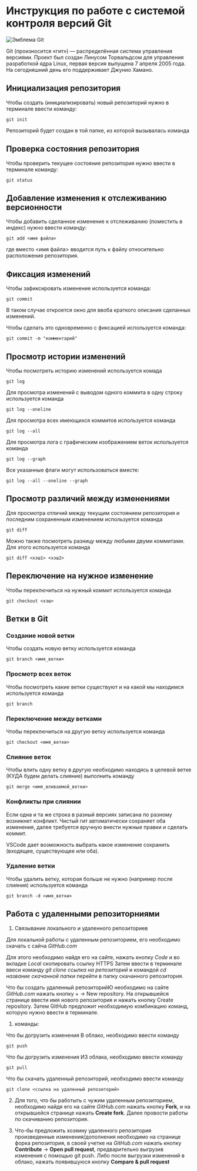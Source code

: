 # **Инструкция по работе с системой контроля версий Git**

![Эмблема Git](git.jpg)

Git (произносится «гит») — распределённая система управления версиями. Проект был создан Линусом Торвальдсом для управления разработкой ядра Linux, первая версия выпущена 7 апреля 2005 года. На сегодняшний день его поддерживает Джунио Хамано.

## Инициализация репозитория

Чтобы создать (инициализировать) новый репозиторий нужно в терминале ввести команду:

    git init

Репозиторий будет создан в той папке, из которой вызывалась команда

## Проверка состояния репозитория

Чтобы проверить текущее состояние репозитория нужно ввести в терминале команду:

    git status

## Добавление изменения к отслеживанию версионности

Чтобы добавить сделанное изменение к отслеживанию (поместить в индекс) нужно ввести команду:

    git add <имя файла>

где вместо <имя файла> вводится путь к файлу относительно расположения репозитория.

## Фиксация изменений

Чтобы зафиксировать изменение используется команда:

    git commit

В таком случае откроется окно для ввоба краткого описания сделанных изменений.

Чтобы сделать это одновременно с фиксацией используется команда:

    git commit -m "комментарий"

## Просмотр истории изменений

Чтобы посмотреть историю изменений используется комада

    git log

Для просмотра изменений с выводом одного коммита в одну строку используется команда

    git log --oneline

Для просмотра всех имеющихся коммитов используется команда

    git log --all

Для просмотра лога с графическим изображением веток используется команда

    git log --graph

Все указанные флаги могут использоваться вместе:

    git log --all --oneline --graph

## Просмотр различий между изменениями

Для просмотра отличий между текущим состоянием репозитория и последним сохраненным изменением используется команда

    git diff

Можно также посмотреть разницу между любыми двуми коммитами. Для этого используется команда

    git diff <хэш1> <хэш2>

## Переключение на нужное изменение

Чтобы переключиться на нужный коммит используется команда

    git checkout <хэш>

## Ветки в Git

### Создание новой ветки

Чтобы создать новую ветку используется команда

    git branch <имя_ветки>

### Просмотр всех веток

Чтобы посмотреть какие ветки существуют и на какой мы находимся используется команда

    git branch

### Переключение между ветками

Чтобы переключиться на другую ветку используется команда

    git checkout <имя_ветки>

### Слияние веток

Чтобы влить одну ветку в другую необходимо находясь в целевой ветке (КУДА будем делать слияние) выполнить команду

    git merge <имя_вливаемой_ветки>

### Конфликты при слиянии

Если одна и та же строка в разный версиях записана по разному возникнет конфликт.
Чистый гит автоматически сохраняет оба изменения, далее требуется вручную внести нужные правки и сделать коммит.

VSСode дает возможность выбрать какое изменение сохранить (входящее, существующее или оба).

### Удаление ветки

Чтобы удалить ветку, которая больше не нужно (например после слияния) используется команда

    git branch -d <имя_ветки>

## Работа с удаленными репозиторниями

1. Связывание локального и удаленного репозиториев

Для локальной работы с удаленным репозиторием, его необходимо скачать с сайча *GitHub.com* 

Для этого необходимо найдя его на сайте, нажать кнопку *Code* и во вкладке *Local* скопировать ссылку HTTPS 
Затем ввести в терминале ввеси команду *git clone ссылка на репозиторий* и командой *cd название скачанной папки* перейти в папку скачанного репозитория.

Что бы создать удаленный репозиторийЮ необходимо на сайте *GitHub.com* нажать кнопку + -> New repository. На открывшейся странице ввести имя нового репозитория и нажать кнопку Create repository. Затем GitHub предложит необходимую комбинацию команд, которую нужно ввести в терминале.


1. команды:

Что бы догрузить изменения В облако, необходимо ввести команду 

    git push

Что бы догрузить изменения ИЗ облака, необходимо ввести команду

    git pull

Что бы скачать удаленный репозиторий, необходимо ввести команду

    git clone <ссылка на удаленный репозиторий>

2. Для того, что бы работыть с чужим удаленным репозиторием, необходимо найдя его на сайте *GitHub.com* нажать кнопку **Fork**, и на открывшейся странице нажать **Create fork**. Далее провости работы по скачиванию репозитория.

3. Что-бы предложить хозяину удаленного репозитория произведенные изменения/дополнения необходимо на странице форка репозитория, в своей учетке на *GitHub.com* нажать кнопку **Contribute** -> **Open pull request**, предварительно выгрузив изменения с помощью git push.
Либо после выгрузки изменений в облако, нажать появившуюся кнопку **Compare & pull request**






